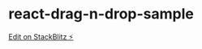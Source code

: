 # react-drag-n-drop-sample

[Edit on StackBlitz ⚡️](https://stackblitz.com/edit/react-drag-n-drop-sample)
